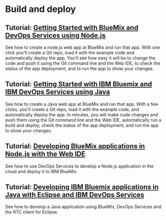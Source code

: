 # Build and deploy

## Tutorial: [Getting Started with BlueMix and DevOps Services using Node.js](/tutorials/jazzeditor)

See how to create a node.js web app at BlueMix and run that app. 
With one click you'll create a Git repo, 
load it with the example code and automatically deploy 
the app. You'll see how easy it will be to change 
the code and push it using the Git command line and the 
Web IDE, to check the status of the app deployment, and 
to run the app to show your changes.


##  Tutorial: [Getting Started with IBM Bluemix and IBM DevOps Services using Java](/tutorials/jazzeditorjava)

See how to create a Java web app at BlueMix and run that app. With a 
few clicks, you'll create a Git repo, load it with the example code, and automatically deploy
 the app. In minutes, you will make code changes and push them using the Git command line and 
 the Web IDE, automatically run a build and deploy, check the status of the app deployment, 
 and run the app to show your changes.

##  Tutorial: [Developing BlueMix applications in Node.js with the Web IDE](/tutorials/jazzweb)

See how to use DevOps Services to develop a Node.js application 
in the cloud and deploy it to IBM BlueMix.

##  Tutorial: [Developing IBM Bluemix applications in Java with Eclipse and IBM DevOps Services](/tutorials/jazzrtc)
See how to develop a Java application using BlueMix, DevOps Services and the RTC client for Eclipse.